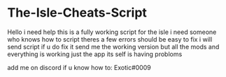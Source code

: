 # The-Isle-Cheats-Script
Hello i need help this is a fully working script for the isle i need someone who knows how to script theres a few errors should be easy to fix i will send script if u do fix it send me the working version but all the mods and everything is working just the app its self is having probloms

add me on discord if u know how to: Exotic#0009
